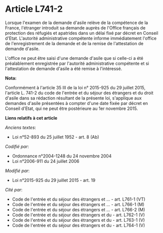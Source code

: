 # Article L741-2

Lorsque l'examen de la demande d'asile relève de la compétence de la France, l'étranger introduit sa demande auprès de
l'Office français de protection des réfugiés et apatrides dans un délai fixé par décret en Conseil d'Etat. L'autorité
administrative compétente informe immédiatement l'office de l'enregistrement de la demande et de la remise de l'attestation
de demande d'asile. 

L'office ne peut être saisi d'une demande d'asile que si celle-ci a été préalablement enregistrée par l'autorité
administrative compétente et si l'attestation de demande d'asile a été remise à l'intéressé.

**Nota:**

Conformément à l'article 35 III de la loi n° 2015-925 du 29 juillet 2015, l'article L. 741-2 du code de l'entrée et du séjour
des étrangers et du droit d'asile dans sa rédaction résultant de la présente loi, s'applique aux demandes d'asile présentées
à compter d'une date fixée par décret en Conseil d'Etat, qui ne peut être postérieure au 1er novembre 2015.

**Liens relatifs à cet article**

_Anciens textes_:

  - Loi n°52-893 du 25 juillet 1952 - art. 8 (Ab)

_Codifié par_:

  - Ordonnance n°2004-1248 du 24 novembre 2004
  - Loi n°2006-911 du 24 juillet 2006

_Modifié par_:

  - Loi n°2015-925 du 29 juillet 2015 - art. 19

_Cité par_:

  - Code de l'entrée et du séjour des étrangers et ... - art. L761-1 (VT)
  - Code de l'entrée et du séjour des étrangers et ... - art. L766-1 (M)
  - Code de l'entrée et du séjour des étrangers et ... - art. L766-2 (M)
  - Code de l'entrée et du séjour des étrangers et du  - art. L762-1 (V)
  - Code de l'entrée et du séjour des étrangers et du  - art. L763-1 (V)
  - Code de l'entrée et du séjour des étrangers et du  - art. L764-1 (V)
